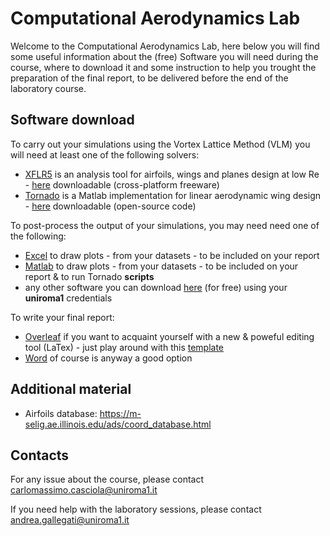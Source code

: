 # Computational Aerodynamics Lab

Welcome to the Computational Aerodynamics Lab, here below you will find some useful information about the (free) Software you will need during the course, where to download it and some instruction to help you trought the preparation of the final report, to be delivered before the end of the laboratory course.

## Software download

To carry out your simulations using the Vortex Lattice Method (VLM) you will need at least one of the following solvers:

* [XFLR5](http://www.xflr5.tech/xflr5.htm) is an analysis tool for airfoils, wings and planes design at low Re - [here](https://sourceforge.net/projects/xflr5/files/) downloadable (cross-platform freeware)
* [Tornado](http://tornado.redhammer.se) is a Matlab implementation for linear aerodynamic wing design - [here](http://tornado.redhammer.se/index.php/download) downloadable (open-source code)

To post-process the output of your simulations, you may need need one of the following:

* [Excel](https://www.uniroma1.it/it/pagina/microsoft-office-studenti-e-personale-sapienza) to draw plots - from your datasets - to be included on your report
* [Matlab](https://it.mathworks.com/academia/tah-portal/sapienza-universita-di-roma-40576534.html) to draw plots - from your datasets - to be included on your report & to run Tornado **scripts**
* any other software you can download [here](https://www.uniroma1.it/it/pagina/software-gratuito) (for free) using your **uniroma1** credentials

To write your final report:

* [Overleaf](https://www.overleaf.com) if you want to acquaint yourself with a new & poweful editing tool (LaTex) - just play around with this [template](http://www.ingaero.uniroma1.it/attachments/079_Template_Elaborato_Finale_BAER_2019_latex.zip) 
* [Word](https://www.uniroma1.it/it/pagina/microsoft-office-studenti-e-personale-sapienza) of course is anyway a good option

## Additional material

* Airfoils database: <https://m-selig.ae.illinois.edu/ads/coord_database.html>

## Contacts

For any issue about the course, please contact <carlomassimo.casciola@uniroma1.it>

If you need help with the laboratory sessions, please contact <andrea.gallegati@uniroma1.it>
